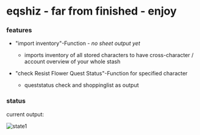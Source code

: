 # eqshiz - far from finished - enjoy

### features
- "import inventory"-Function - *no sheet output yet*
   - imports inventory of all stored characters to have cross-character / account overview of your whole stash
     
- "check Resist Flower Quest Status"-Function for specified character
   - queststatus check and shoppinglist as output
### status
current output:

![state1](https://github.com/approachdifferently/eqshiz/assets/143658889/f4b066c1-9b46-4841-91b3-2a8b5382f078)


